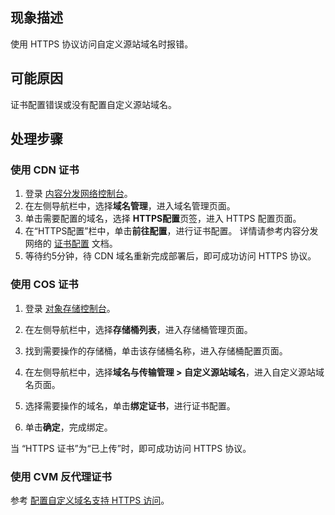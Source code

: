 ## 现象描述

使用 HTTPS 协议访问自定义源站域名时报错。


## 可能原因

证书配置错误或没有配置自定义源站域名。

## 处理步骤

### 使用 CDN 证书

1. 登录 [内容分发网络控制台](https://console.cloud.tencent.com/cdn)。
2. 在左侧导航栏中，选择**域名管理**，进入域名管理页面。
3. 单击需要配置的域名，选择 **HTTPS配置**页签，进入 HTTPS 配置页面。
4. 在“HTTPS配置”栏中，单击**前往配置**，进行证书配置。
详情请参考内容分发网络的 [证书配置](https://intl.cloud.tencent.com/document/product/228/35213) 文档。
5. 等待约5分钟，待 CDN 域名重新完成部署后，即可成功访问 HTTPS 协议。


### 使用 COS 证书 

1. 登录 [对象存储控制台](https://console.cloud.tencent.com/cos5)。
2. 在左侧导航栏中，选择**存储桶列表**，进入存储桶管理页面。
3. 找到需要操作的存储桶，单击该存储桶名称，进入存储桶配置页面。
4. 在左侧导航栏中，选择**域名与传输管理 > 自定义源站域名**，进入自定义源站域名页面。

5. 选择需要操作的域名，单击**绑定证书**，进行证书配置。
6. 单击**确定**，完成绑定。

当 “HTTPS 证书”为“已上传”时，即可成功访问 HTTPS 协议。

### 使用 CVM 反代理证书 

参考 [配置自定义域名支持 HTTPS 访问](https://intl.cloud.tencent.com/document/product/436/11142)。